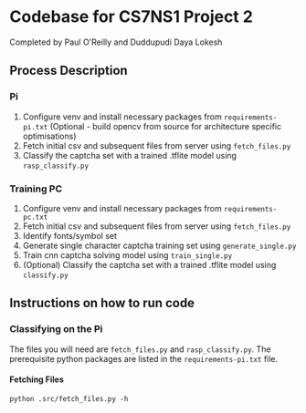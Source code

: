 # Codebase for CS7NS1 Project 2
Completed by Paul O'Reilly and Duddupudi Daya Lokesh

## Process Description
### Pi
1. Configure venv and install necessary packages from `requirements-pi.txt` (Optional - build opencv from source for architecture specific optimisations)
2. Fetch initial csv and subsequent files from server using `fetch_files.py`
3. Classify the captcha set with a trained .tflite model using `rasp_classify.py`

### Training PC
1. Configure venv and install necessary packages from `requirements-pc.txt`
2. Fetch initial csv and subsequent files from server using `fetch_files.py`
3. Identify fonts/symbol set
4. Generate single character captcha training set using `generate_single.py`
5. Train cnn captcha solving model using `train_single.py`
6. (Optional) Classify the captcha set with a trained .tflite model using `classify.py`

## Instructions on how to run code
### Classifying on the Pi
The files you will need are `fetch_files.py` and `rasp_classify.py`. The prerequisite python packages are listed in the `requirements-pi.txt` file.
#### Fetching Files

    python .src/fetch_files.py -h
